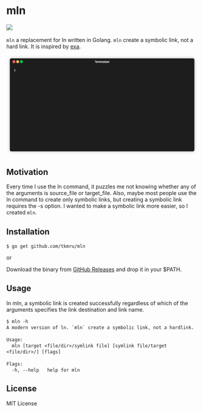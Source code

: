 # mln

![](https://github.com/tkmru/mln/workflows/Build/badge.svg)

`mln` a replacement for ln written in Golang. `mln` create a symbolic link, not a hard link. It is inspired by [exa](https://github.com/ogham/exa).

![demo](./img/demo.gif)

## Motivation

Every time I use the ln command, it puzzles me not knowing whether any of the arguments is source_file or target_file.
Also, maybe most people use the ln command to create only symbolic links, but creating a symbolic link requires the -s option. I wanted to make a symbolic link more easier, so I created `mln`.

## Installation

```
$ go get github.com/tkmru/mln
```

or

Download the binary from [GitHub Releases](https://github.com/tkmru/mln/releases/) and drop it in your $PATH.

## Usage

In mln, a symbolic link is created successfully regardless of which of the arguments specifies the link destination and link name.

```
$ mln -h
A modern version of ln. `mln` create a symbolic link, not a hardlink.

Usage:
  mln [target <file/dir>/symlink file] [symlink file/target <file/dir>/] [flags]

Flags:
  -h, --help   help for mln
```

## License

MIT License
